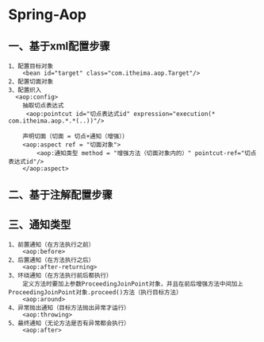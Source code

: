 Spring-Aop
=====
一、基于xml配置步骤
----
    1、配置目标对象
        <bean id="target" class="com.itheima.aop.Target"/>
    2、配置切面对象
    3、配置织入
      <aop:config>
        抽取切点表达式
         <aop:pointcut id="切点表达式id" expression="execution(* com.itheima.aop.*.*(..))"/>
        
        声明切面（切面 = 切点+通知（增强））
        <aop:aspect ref = "切面对象">
            <aop:通知类型 method = "增强方法（切面对象内的）" pointcut-ref="切点表达式id"/>
        </aop:aspect>
二、基于注解配置步骤   
----     
三、通知类型
----
    1、前置通知（在方法执行之前）
        <aop:before>
    2、后置通知（在方法执行之后）
        <aop:after-returning>
    3、环绕通知（在方法执行前后都执行）
        定义方法时要加上参数ProceedingJoinPoint对象，并且在前后增强方法中间加上ProceedingJoinPoint对象.proceed()方法（执行目标方法） 
        <aop:around>  
    4、异常抛出通知（目标方法抛出异常才运行）
        <aop:throwing>
    5、最终通知（无论方法是否有异常都会执行）
        <aop:after>    
        
